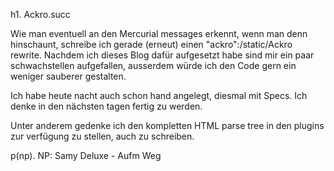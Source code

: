 h1. Ackro.succ


Wie man eventuell an den Mercurial messages erkennt, wenn man denn hinschaunt, schreibe ich gerade (erneut) einen "ackro":/static/Ackro rewrite. Nachdem ich dieses Blog dafür aufgesetzt habe sind mir ein paar schwachstellen aufgefallen, ausserdem würde ich den Code gern ein weniger sauberer gestalten.


Ich habe heute nacht auch schon hand angelegt, diesmal mit Specs. Ich denke in den nächsten tagen fertig zu werden.


Unter anderem gedenke ich den kompletten HTML parse tree in den plugins zur verfügung zu stellen, auch zu schreiben.


p(np). NP: Samy Deluxe - Aufm Weg
